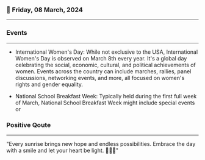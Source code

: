 ### 📅 Friday, 08 March, 2024
------
### Events
------
- International Women's Day: While not exclusive to the USA, International Women's Day is observed on March 8th every year. It's a global day celebrating the social, economic, cultural, and political achievements of women. Events across the country can include marches, rallies, panel discussions, networking events, and more, all focused on women's rights and gender equality.

- National School Breakfast Week: Typically held during the first full week of March, National School Breakfast Week might include special events or
### Positive Qoute
------
"Every sunrise brings new hope and endless possibilities. Embrace the day with a smile and let your heart be light. 🌅✨😊"
